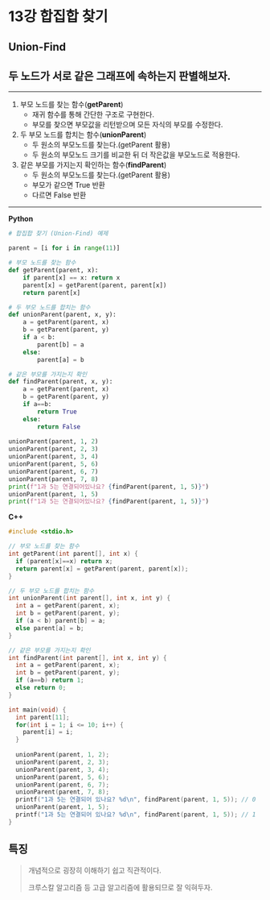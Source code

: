 # 13강 합집합 찾기

## Union-Find

## 두 노드가 서로 같은 그래프에 속하는지 판별해보자.

---

1. 부모 노드를 찾는 함수(**getParent**)
   - 재귀 함수를 통해 간단한 구조로 구현한다.
   - 부모를 찾으면 부모값을 리턴받으며 모든 자식의 부모를 수정한다.
2. 두 부모 노드를 합치는 함수(**unionParent**)
   - 두 원소의 부모노드를 찾는다.(getParent 활용)
   - 두 원소의 부모노드 크기를 비교한 뒤 더 작은값을 부모노드로 적용한다.
3. 같은 부모를 가지는지 확인하는 함수(**findParent**)
   - 두 원소의 부모노드를 찾는다.(getParent 활용)
   - 부모가 같으면 True 반환
   - 다르면 False 반환

---

**Python**

```python
# 합집합 찾기 (Union-Find) 예제

parent = [i for i in range(11)]

# 부모 노드를 찾는 함수
def getParent(parent, x):
    if parent[x] == x: return x
    parent[x] = getParent(parent, parent[x])
    return parent[x]

# 두 부모 노드를 합치는 함수
def unionParent(parent, x, y):
    a = getParent(parent, x)
    b = getParent(parent, y)
    if a < b:
        parent[b] = a
    else:
        parent[a] = b

# 같은 부모를 가지는지 확인
def findParent(parent, x, y):
    a = getParent(parent, x)
    b = getParent(parent, y)
    if a==b:
        return True
    else:
        return False
    
unionParent(parent, 1, 2)
unionParent(parent, 2, 3)
unionParent(parent, 3, 4)
unionParent(parent, 5, 6)
unionParent(parent, 6, 7)
unionParent(parent, 7, 8)
print(f"1과 5는 연결되어있나요? {findParent(parent, 1, 5)}")
unionParent(parent, 1, 5)
print(f"1과 5는 연결되어있나요? {findParent(parent, 1, 5)}")

```



**C++**

```C++
#include <stdio.h>

// 부모 노드를 찾는 함수
int getParent(int parent[], int x) {
  if (parent[x]==x) return x;
  return parent[x] = getParent(parent, parent[x]);
}

// 두 부모 노드를 합치는 함수
int unionParent(int parent[], int x, int y) {
  int a = getParent(parent, x);
  int b = getParent(parent, y);
  if (a < b) parent[b] = a;
  else parent[a] = b;
}

// 같은 부모를 가지는지 확인
int findParent(int parent[], int x, int y) {
  int a = getParent(parent, x);
  int b = getParent(parent, y);
  if (a==b) return 1;
  else return 0;
}

int main(void) {
  int parent[11];
  for(int i = 1; i <= 10; i++) {
    parent[i] = i;
  }
  
  unionParent(parent, 1, 2);
  unionParent(parent, 2, 3);
  unionParent(parent, 3, 4);
  unionParent(parent, 5, 6);
  unionParent(parent, 6, 7);
  unionParent(parent, 7, 8);
  printf("1과 5는 연결되어 있나요? %d\n", findParent(parent, 1, 5)); // 0
  unionParent(parent, 1, 5);
  printf("1과 5는 연결되어 있나요? %d\n", findParent(parent, 1, 5)); // 1
}
```



## 특징

> 개념적으로 굉장히 이해하기 쉽고 직관적이다.
>
> 크루스칼 알고리즘 등 고급 알고리즘에 활용되므로 잘 익혀두자.